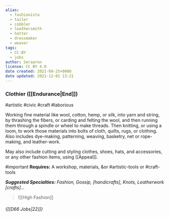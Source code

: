 ```yaml
---
alias:
  - fashionista
  - tailor
  - cobbler
  - leathersmith
  - hatter
  - dressmaker
  - weaver
tags:
  - CC-BY
  - jobs
author: Seraaron
license: CC BY 4.0
date created: 2021-09-25+0000
date updated: 2021-12-01 13:21
---
```


### Clothier ([[Endurance|End]])

#artistic #civic #craft #laborious

Working fine material like wool, cotton, hemp, or silk, into yarn and string, by thrashing the fibers, or carding and felting the wool, and then running them through a spindle or wheel to make threads. Then knitting, or using a loom, to work those materials into bolts of cloth, quilts, rugs, or clothing. Also includes dye-making, patterning, weaving, basketry, net or rope-making, and leather-work.

May also include cutting and styling clothes, shoes, hats, and accessories, or any other fashion items, using [[Appeal]].

#important **Requires:** A workshop, materials, &or #artistic-tools or #craft-tools

_**Suggested Specialties:** Fashion, Gossip, [handicrafts], Knots, Leatherwork [crafts]..._

> ![[High Fashion]]

###### {[[D66 Jobs|22]]}
